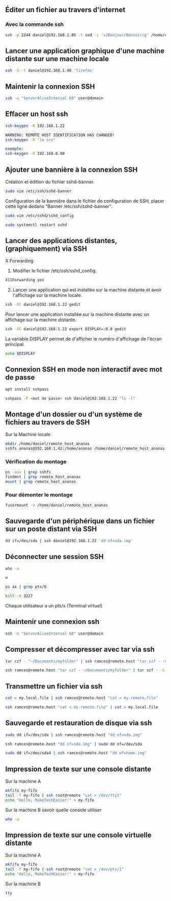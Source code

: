 ## Éditer un fichier au travers d'internet

### Avec la commande ssh
```Bash
ssh -p 2244 daniel@192.168.1.85 -t sed -i 's/Bonjour/Bonsoir/g' /home/daniel/exemple.txt
```

## Lancer une application graphique d'une machine distante sur une machine locale
```Bash
ssh -X -t daniel@192.168.1.40 'firefox'
```

## Maintenir la connexion SSH
```bash
ssh -o "ServerAliveInterval 60" user@domain
```

## Effacer un host ssh
```Bash
ssh-keygen -R 192.168.1.22

WARNING: REMOTE HOST IDENTIFICATION HAS CHANGED!
ssh-keygen -R "le srv"

exemple:
ssh-keygen -R 192.168.0.90
```

## Ajouter une bannière à la connexion SSH
Création et édition du fichier sshd-banner.
```Bash
sudo vim /etc/ssh/sshd-banner
```

Configuration de la bannière dans le fichier de configuration de SSH, placer cette ligne dedans
"Banner /etc/ssh/sshd-banner".
```Bash
sudo vim /etc/sshd/sshd_config
```

```Bash
sudo systemctl restart sshd
```

## Lancer des applications distantes,(graphiquement) via SSH
X Forwarding

1. Modifier le fichier /etc/ssh/sshd_config.
```Bash
X11Forwarding yes
```

2. Lancer une application qui est installée sur la machine distante et avoir l'affichage sur la machine locale.
```Bash
ssh -XC daniel@192.168.1.22 gedit
```

Pour lancer une application installée sur la machine distante avec un affichage sur la machine distante.
```Bash
ssh -XC daniel@192.168.1.22 export DISPLAY=:0.0 gedit
```

La variable DISPLAY permet de d'afficher le numéro d'affichage de l'écran principal.
```Bash
echo $DISPLAY
```

## Connexion SSH en mode non interactif avec mot de passe
```Bash
apt install sshpass

sshpass -P <mot de passe> ssh daniel@192.168.1.22 "ls -l"
```

## Montage d'un dossier ou d'un système de fichiers au travers de SSH
Sur la Machine locale
```Bash
mkdir /home/daniel/remote_host_ananas
sshfs ananas@192.168.1.42:/home/ananas /home/daniel/remote_host_ananas -o idmap=user -o reconnect -o sshfs_sync
```

### Vérification du montage
```Bash
ps -aux | grep sshfs
findmnt | grep remote_host_ananas
mount | grep remote_host_ananas
```

### Pour démonter le montage
```Bash
fusermount -u /home/daniel/remote_host_ananas
```

## Sauvegarde d'un périphérique dans un fichier sur un poste distant via SSH
```Bash
dd if=/dev/sda | ssh daniel@192.168.1.22 'dd of=sda.img'
```

## Déconnecter une session SSH
```Bash
who -a
```

```Bash
w
```

```Bash
ps ax | grep pts/0
```

```Bash
kill -9 3227
```
Chaque utilisateur a un pts/x (Terminal virtuel)

## Maintenir une connexion ssh
```Bash
ssh -o "ServerAliveInterval 60" user@domain
```

## Compresser et décompresser avec tar via ssh
```Bash
tar czf - "~/Documents/myfolder" | ssh ramces@remote.host "tar xzf - -C ~/Documents/"
```

```Bash
ssh ramces@remote.host "tar czf - ~/Documents/myfolder" | tar xzf - -C "~/Documents/"
```

## Transmettre un fichier via ssh
```Bash
cat < my.local.file | ssh ramces@remote.host "cat > my.remote.file"
```

```Bash
ssh ramces@remote.host "cat < my.remote.file" | cat > my.local.file
```

## Sauvegarde et restauration de disque via ssh
```Bash
sudo dd if=/dev/sda | ssh ramces@remote.host "dd of=sda.img"
```
```Bash
ssh ramces@remote.host "dd if=sda.img" | sudo dd of=/dev/sda
```
```Bash
sudo dd if=/dev/sda4 | ssh ramces@remote.host "dd of=home.img"
```

## Impression de texte sur une console distante
Sur la machine A
```Bash
mkfifo my-fifo
tail -f my-fifo | ssh root@remote "cat > /dev/tty1"
echo "Hello, MakeTechEasier!" > my-fifo
```

Sur la machine B
savoir quelle console utiliser
```Bash
who -a
```

## Impression de texte sur une console virtuelle distante
Sur la machine A
```Bash
mkfifo my-fifo
tail -f my-fifo | ssh root@remote "cat > /dev/pts/1"
echo "Hello, MakeTechEasier!" > my-fifo
```

Sur la machine B
```Bash
tty
```